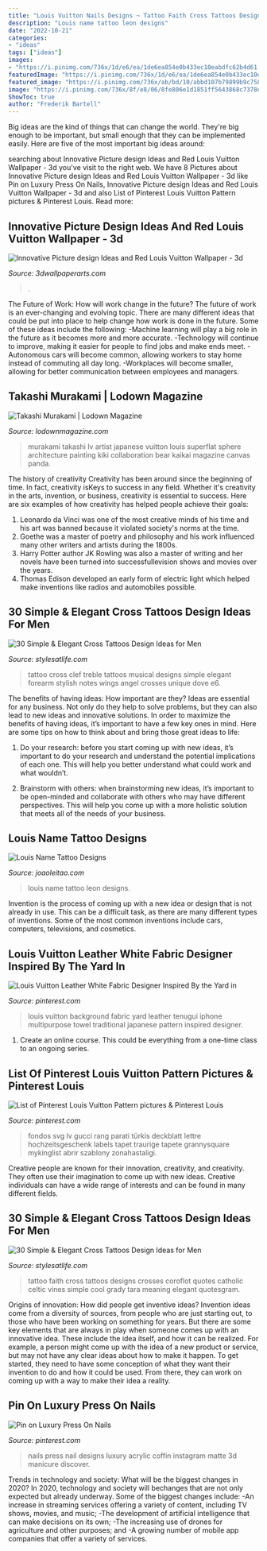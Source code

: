 ```yaml
---
title: "Louis Vuitton Nails Designs ~ Tattoo Faith Cross Tattoos Designs Crosses Coroflot Quotes Catholic Celtic Vines Simple Cool Grady Tara Meaning Elegant Quotesgram"
description: "Louis name tattoo leon designs"
date: "2022-10-21"
categories:
- "ideas"
tags: ["ideas"]
images:
- "https://i.pinimg.com/736x/1d/e6/ea/1de6ea854e0b433ec10eabdfc62b4d61.jpg"
featuredImage: "https://i.pinimg.com/736x/1d/e6/ea/1de6ea854e0b433ec10eabdfc62b4d61.jpg"
featured_image: "https://i.pinimg.com/736x/ab/bd/10/abbd107b79899b9c758f6642ef0966f1.jpg"
image: "https://i.pinimg.com/736x/8f/e8/06/8fe806e1d1851ff5643868c7378e5799.jpg"
ShowToc: true
author: "Frederik Bartell"
---
```



Big ideas are the kind of things that can change the world. They're big enough to be important, but small enough that they can be implemented easily. Here are five of the most important big ideas around: 

	

		
searching about Innovative Picture design Ideas and Red Louis Vuitton Wallpaper - 3d you've visit to the right web. We have 8 Pictures about Innovative Picture design Ideas and Red Louis Vuitton Wallpaper - 3d like Pin on Luxury Press On Nails, Innovative Picture design Ideas and Red Louis Vuitton Wallpaper - 3d and also List of Pinterest Louis Vuitton Pattern pictures &amp; Pinterest Louis. Read more:
		
    
## Innovative Picture Design Ideas And Red Louis Vuitton Wallpaper - 3d

<img loading=lazy src="https://www.3dwallpaperarts.com/wp-content/uploads/2021/06/red-louis-vuitton-wallpaper-001-1024x768.png" onerror="this.onerror=null;this.src='https://tse3.mm.bing.net/th?id=OIP.L1zXiPXDwNGt58FGqTkPlQHaFj&amp;pid=15.1';" alt="Innovative Picture design Ideas and Red Louis Vuitton Wallpaper - 3d">

_Source: 3dwallpaperarts.com_

>. 

	

The Future of Work: How will work change in the future?
The future of work is an ever-changing and evolving topic. There are many different ideas that could be put into place to help change how work is done in the future. Some of these ideas include the following: 
-Machine learning will play a big role in the future as it becomes more and more accurate. 
-Technology will continue to improve, making it easier for people to find jobs and make ends meet. 
-Autonomous cars will become common, allowing workers to stay home instead of commuting all day long. 
-Workplaces will become smaller, allowing for better communication between employees and managers.

    
## Takashi Murakami | Lodown Magazine

<img loading=lazy src="http://lodownmagazine.com/sites/default/files/content/file/lodown124.jpg" onerror="this.onerror=null;this.src='https://tse2.mm.bing.net/th?id=OIP.Pp0jHr6s4BBk8x2HjSk1IwHaHd&amp;pid=15.1';" alt="Takashi Murakami | Lodown Magazine">

_Source: lodownmagazine.com_

>murakami takashi lv artist japanese vuitton louis superflat sphere architecture painting kiki collaboration bear kaikai magazine canvas panda. 

	

The history of creativity
Creativity has been around since the beginning of time. In fact, creativity isKeys to success in any field. Whether it's creativity in the arts, invention, or business, creativity is essential to success. Here are six examples of how creativity has helped people achieve their goals: 
1. Leonardo da Vinci was one of the most creative minds of his time and his art was banned because it violated society's norms at the time. 
2. Goethe was a master of poetry and philosophy and his work influenced many other writers and artists during the 1800s. 
3. Harry Potter author JK Rowling was also a master of writing and her novels have been turned into successfullevision shows and movies over the years. 
4. Thomas Edison developed an early form of electric light which helped make inventions like radios and automobiles possible. 

    
## 30 Simple &amp; Elegant Cross Tattoos Design Ideas For Men

<img loading=lazy src="https://s-media-cache-ak0.pinimg.com/originals/47/85/54/478554627944ff0ea3a32f063ffd8358.jpg" onerror="this.onerror=null;this.src='https://tse4.mm.bing.net/th?id=OIP.ZaZVjfqEuoofVosE_OO7CgHaJ4&amp;pid=15.1';" alt="30 Simple &amp; Elegant Cross Tattoos Design Ideas for Men">

_Source: stylesatlife.com_

>tattoo cross clef treble tattoos musical designs simple elegant forearm stylish notes wings angel crosses unique dove e6. 

	

The benefits of having ideas: How important are they?
Ideas are essential for any business. Not only do they help to solve problems, but they can also lead to new ideas and innovative solutions. In order to maximize the benefits of having ideas, it’s important to have a few key ones in mind. Here are some tips on how to think about and bring those great ideas to life:
1. Do your research: before you start coming up with new ideas, it’s important to do your research and understand the potential implications of each one. This will help you better understand what could work and what wouldn’t.

2. Brainstorm with others: when brainstorming new ideas, it’s important to be open-minded and collaborate with others who may have different perspectives. This will help you come up with a more holistic solution that meets all of the needs of your business.

    
## Louis Name Tattoo Designs

<img loading=lazy src="https://www.joaoleitao.com/tattoo-name/files/male-names4/tattoo-design-name-louis-13.png" onerror="this.onerror=null;this.src='https://tse3.mm.bing.net/th?id=OIP.0v4TQ15Q3F9nH0cZEc4GbgHaFM&amp;pid=15.1';" alt="Louis Name Tattoo Designs">

_Source: joaoleitao.com_

>louis name tattoo leon designs. 

	

Invention is the process of coming up with a new idea or design that is not already in use. This can be a difficult task, as there are many different types of inventions. Some of the most common inventions include cars, computers, televisions, and cosmetics.

    
## Louis Vuitton Leather White Fabric Designer Inspired By The Yard In

<img loading=lazy src="https://i.pinimg.com/736x/1d/e6/ea/1de6ea854e0b433ec10eabdfc62b4d61.jpg" onerror="this.onerror=null;this.src='https://tse1.mm.bing.net/th?id=OIP.lajwqZm6ahV97RXfdhuxrQHaJ5&amp;pid=15.1';" alt="Louis Vuitton Leather White Fabric Designer Inspired By the Yard in">

_Source: pinterest.com_

>louis vuitton background fabric yard leather tenugui iphone multipurpose towel traditional japanese pattern inspired designer. 

	

1. Create an online course. This could be everything from a one-time class to an ongoing series.

    
## List Of Pinterest Louis Vuitton Pattern Pictures &amp; Pinterest Louis

<img loading=lazy src="https://i.pinimg.com/736x/8f/e8/06/8fe806e1d1851ff5643868c7378e5799.jpg" onerror="this.onerror=null;this.src='https://tse4.mm.bing.net/th?id=OIP.KYdcz3fI1lhhXgn73KoFQAAAAA&amp;pid=15.1';" alt="List of Pinterest Louis Vuitton Pattern pictures &amp; Pinterest Louis">

_Source: pinterest.com_

>fondos svg lv gucci rang parati türkis deckblatt lettre hochzeitsgeschenk labels tapet traurige tapete grannysquare mykinglist abrir szablony zonahastaligi. 

	

Creative people are known for their innovation, creativity, and creativity. They often use their imagination to come up with new ideas. Creative individuals can have a wide range of interests and can be found in many different fields.

    
## 30 Simple &amp; Elegant Cross Tattoos Design Ideas For Men

<img loading=lazy src="https://www.askideas.com/media/73/Family-Faith-Celtic-Cross-Catholic-Tattoo-Design.jpg" onerror="this.onerror=null;this.src='https://tse2.mm.bing.net/th?id=OIP.UhWCKThsLDJIdLdvfCoFAQHaIT&amp;pid=15.1';" alt="30 Simple &amp; Elegant Cross Tattoos Design Ideas for Men">

_Source: stylesatlife.com_

>tattoo faith cross tattoos designs crosses coroflot quotes catholic celtic vines simple cool grady tara meaning elegant quotesgram. 

	

Origins of innovation: How did people get inventive ideas?
Invention ideas come from a diversity of sources, from people who are just starting out, to those who have been working on something for years. But there are some key elements that are always in play when someone comes up with an innovative idea. These include the idea itself, and how it can be realized. For example, a person might come up with the idea of a new product or service, but may not have any clear ideas about how to make it happen. To get started, they need to have some conception of what they want their invention to do and how it could be used. From there, they can work on coming up with a way to make their idea a reality.

    
## Pin On Luxury Press On Nails

<img loading=lazy src="https://i.pinimg.com/736x/ab/bd/10/abbd107b79899b9c758f6642ef0966f1.jpg" onerror="this.onerror=null;this.src='https://tse1.mm.bing.net/th?id=OIP.ecUQ6lZkCc7bpBazZltEGgHaHa&amp;pid=15.1';" alt="Pin on Luxury Press On Nails">

_Source: pinterest.com_

>nails press nail designs luxury acrylic coffin instagram matte 3d manicure discover. 

	

Trends in technology and society: What will be the biggest changes in 2020?
In 2020, technology and society will bechanges that are not only expected but already underway. 
Some of the biggest changes include: 
-An increase in streaming services offering a variety of content, including TV shows, movies, and music; 
-The development of artificial intelligence that can make decisions on its own; 
-The increasing use of drones for agriculture and other purposes; and 
-A growing number of mobile app companies that offer a variety of services.

